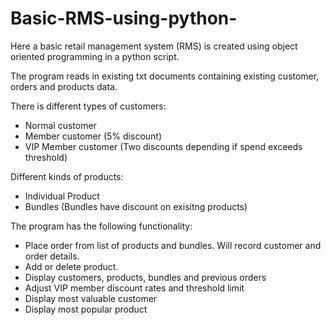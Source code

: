 # Basic-RMS-using-python-
Here a basic retail management system (RMS) is created using object oriented programming in a python script.

The program reads in existing txt documents containing existing customer, orders and products data.

There is different types of customers:

- Normal customer
- Member customer (5% discount)
- VIP Member customer (Two discounts depending if spend exceeds threshold)

Different kinds of products:

- Individual Product
- Bundles (Bundles have discount on exisitng products)

The program has the following functionality:

- Place order from list of products and bundles. Will record customer and order details.
- Add or delete product.
- Display customers, products, bundles and previous orders
- Adjust VIP member discount rates and threshold limit
- Display most valuable customer
- Display most popular product
